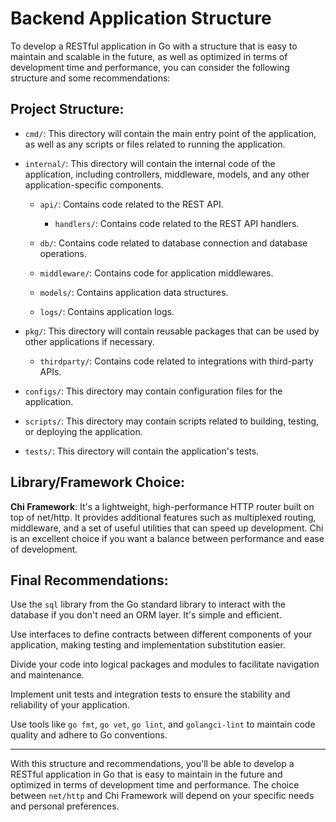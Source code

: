 # Backend Application Structure

To develop a RESTful application in Go with a structure that is easy to maintain and scalable in the future, as well as optimized in terms of development time and performance, you can consider the following structure and some recommendations:

## Project Structure:

-   `cmd/`: This directory will contain the main entry point of the application, as well as any scripts or files related to running the application.

-   `internal/`: This directory will contain the internal code of the application, including controllers, middleware, models, and any other application-specific components.

    -   `api/`: Contains code related to the REST API.

        -   `handlers/`: Contains code related to the REST API handlers.

    -   `db/`: Contains code related to database connection and database operations.

    -   `middleware/`: Contains code for application middlewares.

    -   `models/`: Contains application data structures.

    -   `logs/`: Contains application logs.

-   `pkg/`: This directory will contain reusable packages that can be used by other applications if necessary.

    -   `thirdparty/`: Contains code related to integrations with third-party APIs.

-   `configs/`: This directory may contain configuration files for the application.

-   `scripts/`: This directory may contain scripts related to building, testing, or deploying the application.

-   `tests/`: This directory will contain the application's tests.

## Library/Framework Choice:

**Chi Framework**: It's a lightweight, high-performance HTTP router built on top of net/http. It provides additional features such as multiplexed routing, middleware, and a set of useful utilities that can speed up development. Chi is an excellent choice if you want a balance between performance and ease of development.

## Final Recommendations:

Use the `sql` library from the Go standard library to interact with the database if you don't need an ORM layer. It's simple and efficient.

Use interfaces to define contracts between different components of your application, making testing and implementation substitution easier.

Divide your code into logical packages and modules to facilitate navigation and maintenance.

Implement unit tests and integration tests to ensure the stability and reliability of your application.

Use tools like `go fmt`, `go vet`, `go lint`, and `golangci-lint` to maintain code quality and adhere to Go conventions.

---

With this structure and recommendations, you'll be able to develop a RESTful application in Go that is easy to maintain in the future and optimized in terms of development time and performance. The choice between `net/http` and Chi Framework will depend on your specific needs and personal preferences.
